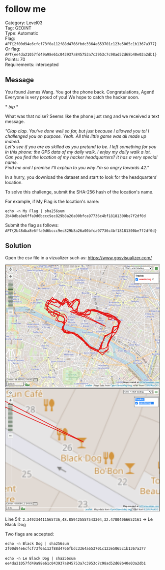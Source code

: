 # follow me

Category: Level03  
Tag: GEOINT  
Type: Automatic  
Flag: `APT{2f00d94e6cfcf73f0a112f88d4766fbdc3364a653701c123e5065c1b1367a377}`  
Or flag: `APT{ee4da21057fd49a98e61c043937a845753a7c3953c7c98ad52d68b40e03a2db1}`  
Points: 70  
Requirements: intercepted

## Message

You found James Wang. You got the phone back. Congratulations, Agent! Everyone is very proud of you! We hope to catch the hacker soon.

\* *bip* \*

What was that noise? Seems like the phone just rang and we received a text message.

*"Clap clap. You've done well so far, but just because I allowed you to! I challenged you on purpose. Yeah. All this little game was all made up indeed.  
Let's see if you are as skilled as you pretend to be. I left something for you in this phone: the GPS data of my daily walk. I enjoy my daily walk a lot. Can you find the location of my hacker headquarters? It has a very special name.  
Find me and I promise I'll explain to you why I'm so angry towards 42."*

In a hurry, you download the dataset and start to look for the headquarters' location.

To solve this challenge, submit the SHA-256 hash of the location's name.

For example, if My Flag is the location's name:
```
echo -n My Flag | sha256sum
2b48dba8e6ffa9d6bccc9ec829b8a26a00bfca97736c4bf18181300be7f2df0d
```

Submit the flag as follows:  
`APT{2b48dba8e6ffa9d6bccc9ec829b8a26a00bfca97736c4bf18181300be7f2df0d}`

## Solution

Open the csv file in a vizualizer such as: https://www.gpsvisualizer.com/

<p align="center">
  <img src="gpsviz00.png" alt="GPS viz 00" width="700" />
  <img src="gpsviz01.png" alt="GPS viz 01" width="700" />
</p>

Line 54: `2.349234411565736,48.859425557543304,32.47804066652161` -> Le Black Dog

Two flags are accepted:

```
echo -n Black Dog | sha256sum
2f00d94e6cfcf73f0a112f88d4766fbdc3364a653701c123e5065c1b1367a377

echo -n Le Black Dog | sha256sum
ee4da21057fd49a98e61c043937a845753a7c3953c7c98ad52d68b40e03a2db1
```

